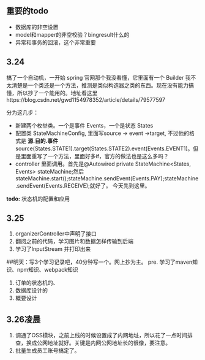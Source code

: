 ## 重要的todo
- 数据库的非空设置
- model和mapper的非空校验？bingresult什么的
- 异常和事务的回滚，这个非常重要


## 3.24
搞了一个自动机，一开始 spring 官网那个我没看懂，它里面有一个 Builder 我不太清楚是一个类还是一个方法，推测是类似构造器之类的东西。现在没有能力搞懂，所以抄了一个能用的。地址看这里https://blog.csdn.net/gwd1154978352/article/details/79577597

分为这几步：
- 新建两个枚举类。一个是事件 Events，一个是状态 States
- 配置类 StateMachineConfig, 里面写source -> event ->target, 不过他的格式是 **源.目的.事件** source(States.STATE1).target(States.STATE2).event(Events.EVENT1)。但是里面重写了一个方法，里面好多if，官方的做法也是这么多吗？
- controller 里面调用。首先是@Autowired private StateMachine<States, Events> stateMachine;然后stateMachine.start();stateMachine.sendEvent(Events.PAY);stateMachine.sendEvent(Events.RECEIVE);就好了。
今天先到这里。

**todo:** 状态机的配置和应用


## 3.25
1. organizerController中声明了接口
2. 翻阅之前的代码，学习图片和数据怎样传输到后端
3. 学习了InputStream 并打印出来

##明天：写3个学习记录吧，40分钟写一个。网上抄为主。
pre. 学习了maven知识、npm知识、webpack知识
1. 订单的状态机的、
2. 数据库设计的
3. 概要设计

## 3.26凌晨
1. 调通了OSS模块，之前上线的时候设置成了内网地址，所以花了一点时间排查，换成公网地址就好。关键是内网公网地址长的很像，要注意。
2. 批量生成员工账号搞定了。